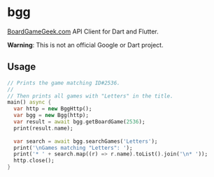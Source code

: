 # bgg

[BoardGameGeek.com][BGG] API Client for Dart and Flutter.

[BGG]: https://www.boardgamegeek.com/

**Warning**: This is not an official Google or Dart project.

## Usage

```dart
// Prints the game matching ID#2536.
//
// Then prints all games with "Letters" in the title.
main() async {
  var http = new BggHttp();
  var bgg = new Bgg(http);
  var result = await bgg.getBoardGame(2536);
  print(result.name);
  
  var search = await bgg.searchGames('Letters');
  print('\nGames matching "Letters": ');
  print('* ' + search.map((r) => r.name).toList().join('\n* '));
  http.close();
}
```
